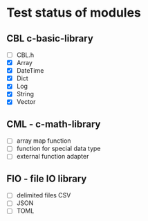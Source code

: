# Test status of modules

## CBL c-basic-library

- [ ] CBL.h
- [x] Array
- [x] DateTime
- [x] Dict
- [x] Log
- [x] String
- [x] Vector

## CML - c-math-library

- [ ] array map function
- [ ] function for special data type
- [ ] external function adapter

## FIO - file IO library

- [ ] delimited files CSV
- [ ] JSON
- [ ] TOML
